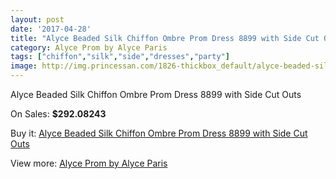 ```yaml
---
layout: post
date: '2017-04-28'
title: "Alyce Beaded Silk Chiffon Ombre Prom Dress 8899 with Side Cut Outs"
category: Alyce Prom by Alyce Paris
tags: ["chiffon","silk","side","dresses","party"]
image: http://img.princessan.com/1826-thickbox_default/alyce-beaded-silk-chiffon-ombre-prom-dress-8899-with-side-cut-outs.jpg
---
```

Alyce Beaded Silk Chiffon Ombre Prom Dress 8899 with Side Cut Outs

On Sales: **$292.08243**
<a href="https://www.princessan.com/en/alyce-prom-by-alyce-paris/822-alyce-beaded-silk-chiffon-ombre-prom-dress-8899-with-side-cut-outs.html"><amp-img layout="responsive" width="600" height="600" src="//img.princessan.com/1826-thickbox_default/alyce-beaded-silk-chiffon-ombre-prom-dress-8899-with-side-cut-outs.jpg" alt="Alyce Beaded Silk Chiffon Ombre Prom Dress 8899 with Side Cut Outs 0" /></a>
<a href="https://www.princessan.com/en/alyce-prom-by-alyce-paris/822-alyce-beaded-silk-chiffon-ombre-prom-dress-8899-with-side-cut-outs.html"><amp-img layout="responsive" width="600" height="600" src="//img.princessan.com/1827-thickbox_default/alyce-beaded-silk-chiffon-ombre-prom-dress-8899-with-side-cut-outs.jpg" alt="Alyce Beaded Silk Chiffon Ombre Prom Dress 8899 with Side Cut Outs 1" /></a>
<a href="https://www.princessan.com/en/alyce-prom-by-alyce-paris/822-alyce-beaded-silk-chiffon-ombre-prom-dress-8899-with-side-cut-outs.html"><amp-img layout="responsive" width="600" height="600" src="//img.princessan.com/1828-thickbox_default/alyce-beaded-silk-chiffon-ombre-prom-dress-8899-with-side-cut-outs.jpg" alt="Alyce Beaded Silk Chiffon Ombre Prom Dress 8899 with Side Cut Outs 2" /></a>

Buy it: [Alyce Beaded Silk Chiffon Ombre Prom Dress 8899 with Side Cut Outs](https://www.princessan.com/en/alyce-prom-by-alyce-paris/822-alyce-beaded-silk-chiffon-ombre-prom-dress-8899-with-side-cut-outs.html "Alyce Beaded Silk Chiffon Ombre Prom Dress 8899 with Side Cut Outs")

View more: [Alyce Prom by Alyce Paris](https://www.princessan.com/en/8-alyce-prom-by-alyce-paris "Alyce Prom by Alyce Paris")